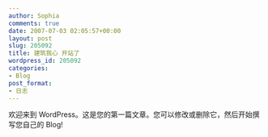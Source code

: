 ```yaml
---
author: Sophia
comments: true
date: 2007-07-03 02:05:57+00:00
layout: post
slug: 205092
title: 建筑我心 开站了
wordpress_id: 205092
categories:
- Blog
post_format:
- 日志
---
```


欢迎来到 WordPress。这是您的第一篇文章。您可以修改或删除它，然后开始撰写您自己的 Blog!
